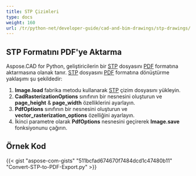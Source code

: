 ```yaml
---
title: STP Çizimleri
type: docs
weight: 160
url: /tr/python-net/developer-guide/cad-and-bim-drawings/stp-drawings/
---
```


## **STP Formatını PDF'ye Aktarma**

Aspose.CAD for Python, geliştiricilerin bir [STP](https://docs.fileformat.com/3d/stp/) dosyasını [PDF](https://docs.fileformat.com/pdf/) formatına aktarmasına olanak tanır. [STP](https://docs.fileformat.com/3d/stp/) dosyasını [PDF](https://docs.fileformat.com/pdf/) formatına dönüştürme yaklaşımı şu şekildedir:

1. **Image.load** fabrika metodu kullanarak [STP](https://docs.fileformat.com/3d/stp/) çizim dosyasını yükleyin.
1. **CadRasterizationOptions** sınıfının bir nesnesini oluşturun ve **page_height** & **page_width** özelliklerini ayarlayın.
1. **PdfOptions** sınıfının bir nesnesini oluşturun ve **vector_rasterization_options** özelliğini ayarlayın.
1. İkinci parametre olarak **PdfOptions** nesnesini geçirerek **Image.save** fonksiyonunu çağırın.

## Örnek Kod

{{< gist "aspose-com-gists" "511bcfad674670f7484dcd1c47480b11" "Convert-STP-to-PDF-Export.py" >}}
